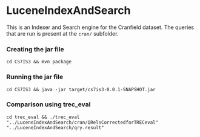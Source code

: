 # LuceneIndexAndSearch

This is an Indexer and Search engine for the Cranfield dataset. The queries that are run is present at the `cran/` subfolder.

### Creating the jar file
`cd CS7IS3 && mvn package`

### Running the jar file
`cd CS7IS3 && java -jar target/cs7is3-0.0.1-SNAPSHOT.jar`

### Comparison using trec_eval
`cd trec_eval && ./trec_eval "../LuceneIndexAndSearch/cran/QRelsCorrectedforTRECeval" "../LuceneIndexAndSearch/qry.result"`
